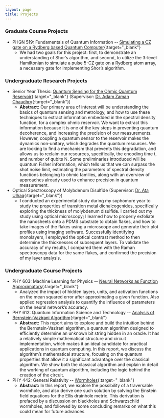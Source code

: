 ```yaml
---
layout: page
title: Projects
---
```


### Graduate Course Projects
- PHGN 519: Fundamentals of Quantum Information -- [Simulating a CZ gate on a Rydberg based Quantum Computer](https://drive.google.com/file/d/1COKe6jYJEDeAWXQ5zuAUS6Evx8w1LnEP/view){:target="_blank"}
  * We had two goals for this project: first, to demonstrate an understanding of Shor’s algorithm, and second, to utilize the 3-level Hamiltonian to simulate a pulse 5-CZ gate on a Rydberg atom array, a necessary gate for implementing Shor’s algorithm.

### Undergraduate Research Projects
- Senior Year Thesis: [Quantum Sensing for the Ohmic Quantum Reservoir](https://drive.google.com/file/d/1JQ-EtKtqnRoUv-jF19-RqebTHTVr4iav/view){:target="_blank"} (Supervisor: [Dr. Adam Zaman Chaudhry](https://scholar.google.com.pk/citations?user=RNBPLXwAAAAJ&hl=en){:target="_blank"})
  * **Abstract:** Our primary area of interest will be understanding the basics of quantum sensing and metrology, and how to use these techniques to extract information embedded in the spectral density function, for a complex ohmic reservoir. We want to extract this information because it is one of the key steps in preventing quantum decoherence, and increasing the precision of our measurements. However, coupling a quantum sensor to the reservoir makes the dynamics non-unitary, which degrades the quantum resources. We are looking to find a mechanism that prevents this degradation, and allows us to reclaim our resources, specifically, the encoding time t, and number of qubits N. Some preliminaries introduced will be quantum Fisher information, which tells us that we can surpass the shot noise limit, estimating the parameters of spectral density functions belonging to ohmic families, along with an overview of approaches already used to enhance precision in quantum measurement.
- Optical Spectroscopy of Molybdenum Disulfide (Supervisor: [Dr. Ata Ulhaq](https://scholar.google.com.pk/citations?user=H_7euxAAAAAJ&hl=en){:target="_blank"})
  * I conducted an experimental study during my sophomore year to study the properties of transition metal dichalcogenides, specifically exploring the thickness of molybdenum disulfide. I carried out my study using optical microscopy; I learned how to properly exfoliate the nanosheets onto a PDMS substrate to obtain flakes, and how to take images of the flakes using a microscope and generate their plot profiles using imaging software. Successfully identifying monolayers, I employed the optical contrast method to then determine the thicknesses of subsequent layers. To validate the accuracy of my results, I compared them with the Raman spectroscopy data for the same flakes, and confirmed the precision of my layer analysis.
 
### Undergraduate Course Projects
- PHY 603: Machine Learning for Physics -- [Neural Networks as Function Approximators](https://drive.google.com/file/d/1RGc2un_xmJYQ1o6MyU4BxqE36z43cGoR/view){:target="_blank"}
  * Analyzed the impact of hidden layers, units, and activation functions on the mean squared error after approximating a given function. Also applied regression analysis to quantify the influence of parameters on the neural network’s accuracy.
- PHY 612: Quantum Information Science and Technology -- [Analysis of Bernstein-Vazirani Algorithm](https://drive.google.com/file/d/1JRnIsyIpfeYWTd-jSzT4ZJGMGNg27oDL/view){:target="_blank"}
  * **Abstract:** This report aims to explore and build the intuition behind the Bernstein-Vazirani algorithm, a quantum algorithm designed to efficiently determine an unknown bit string hidden in an oracle. It has a relatively simple mathematical structure and circuit implementation, which makes it an ideal candidate for practical applications in quantum computing. In this report, we discuss the algorithm’s mathematical structure, focusing on the quantum properties that allow it a significant advantage over the classical algorithm. We show both the classical algorithm and explain in detail the working of quantum algorithm, including the logic behind the creation of the circuit.
- PHY 442: General Relativity -- [Wormholes](https://drive.google.com/file/d/1JPPmjWMTJzrGvqmOYsgYvsyA7rRGf3gl/view){:target="_blank"}
  * **Abstract:** In this report, we explore the possibility of a traversable wormhole, and also derive one such solution by solving the Einstein field equations for the Ellis drainhole metric. This derivation is prefaced by a discussion on blackholes and Schwarzschild wormholes, and followed by some concluding remarks on what this could mean for future advances.
